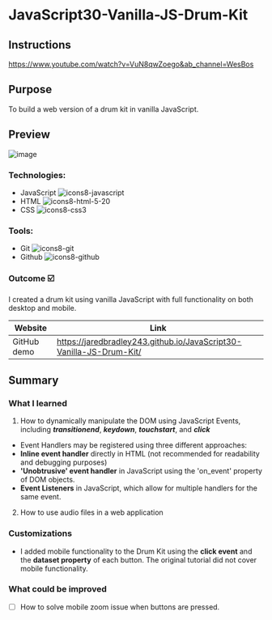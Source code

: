 
# JavaScript30-Vanilla-JS-Drum-Kit


## Instructions

https://www.youtube.com/watch?v=VuN8qwZoego&ab_channel=WesBos
## Purpose

To build a web version of a drum kit in vanilla JavaScript.
## Preview

![image](https://user-images.githubusercontent.com/107898107/211130836-220563b1-56bc-4fa6-a5d8-59161b18a4d6.png)


### Technologies:

* JavaScript ![icons8-javascript](https://user-images.githubusercontent.com/107898107/211131252-7d1364bd-b6c2-4e77-876c-d3c7b4ecf126.svg)
* HTML  ![icons8-html-5-20](https://user-images.githubusercontent.com/107898107/211131200-886e1ba5-3979-4083-a037-b9bffdbedc2d.svg)
* CSS ![icons8-css3](https://user-images.githubusercontent.com/107898107/211131340-f2d93c1f-30d0-4d7c-bd9d-78bf6dc99c95.svg)


### Tools:
* Git ![icons8-git](https://user-images.githubusercontent.com/107898107/211131596-fdb65679-35fb-4d60-8ca2-5ec536487391.svg)
* Github ![icons8-github](https://user-images.githubusercontent.com/107898107/211131605-60836c1f-9fe5-4567-a6f1-6afb2dfce9b6.svg)

### Outcome :ballot_box_with_check:
I created a drum kit using vanilla JavaScript with full functionality on both desktop and mobile.

| Website | Link | 
| ------------- | ------------- | 
| GitHub demo | https://jaredbradley243.github.io/JavaScript30-Vanilla-JS-Drum-Kit/ | ## Summary

## Summary

### What I learned
1. How to dynamically manipulate the DOM using JavaScript Events, including <b><i>transitionend</i></b>, <b><i>keydown</i></b>, <b><i>touchstart</i></b>, and <b><i>click</i></b>
  * Event Handlers may be registered using three different approaches: 
  * <b>Inline event handler</b> directly in HTML (not recommended for readability and debugging purposes)
  * <b>'Unobtrusive' event handler</b> in JavaScript using the 'on_event' property of DOM objects.
  * <b>Event Listeners</b> in JavaScript, which allow for multiple handlers for the same event.
2. How to use audio files in a web application

### Customizations
* I added mobile functionality to the Drum Kit using the <b>click event</b> and the <b>dataset property</b> of each button. The original tutorial did not cover mobile functionality.

### What could be improved
- [ ] How to solve mobile zoom issue when buttons are pressed.
